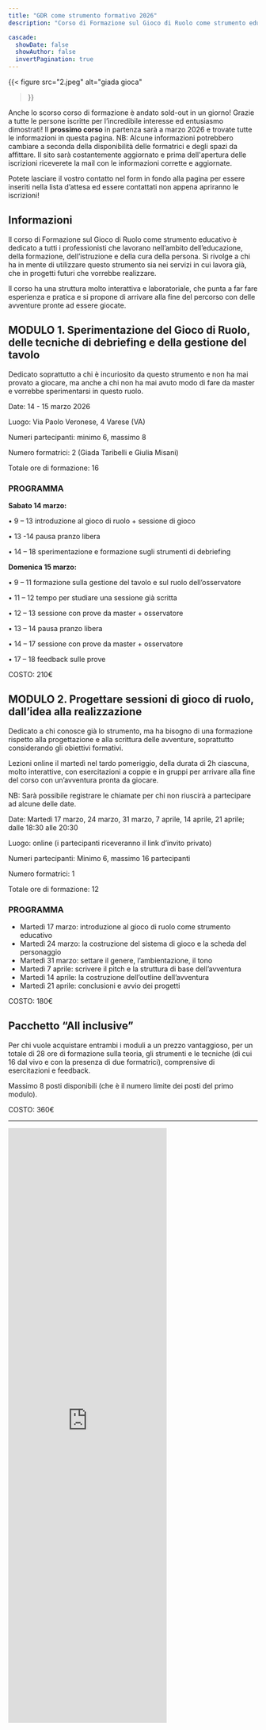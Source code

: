 ```yaml
---
title: "GDR come strumento formativo 2026"
description: "Corso di Formazione sul Gioco di Ruolo come strumento educativo"

cascade:
  showDate: false
  showAuthor: false
  invertPagination: true
---
```


{{< figure
    src="2.jpeg"
    alt="giada gioca"
>}}

Anche lo scorso corso di formazione è andato sold-out in un giorno! 
Grazie a tutte le persone iscritte per l’incredibile interesse ed entusiasmo dimostrati!
Il **prossimo corso** in partenza sarà a marzo 2026 e trovate tutte le informazioni in questa pagina.
NB: Alcune informazioni potrebbero cambiare a seconda della disponibilità delle formatrici e degli spazi da affittare. Il sito sarà costantemente aggiornato e prima dell'apertura delle iscrizioni riceverete la mail con le informazioni corrette e aggiornate. 

Potete lasciare il vostro contatto nel form in fondo alla pagina per essere inseriti nella lista d’attesa ed essere contattati non appena apriranno le iscrizioni!

## Informazioni

Il corso di Formazione sul Gioco di Ruolo come strumento educativo è dedicato a tutti i professionisti che lavorano nell’ambito dell’educazione, della formazione, dell’istruzione e della cura della persona. Si rivolge a chi ha in mente di utilizzare questo strumento sia nei servizi in cui lavora già, che in progetti futuri che vorrebbe realizzare.

Il corso ha una struttura molto interattiva e laboratoriale, che punta a far fare esperienza e pratica e si propone di arrivare alla fine del percorso con delle avventure pronte ad essere giocate.

## MODULO 1. Sperimentazione del Gioco di Ruolo, delle tecniche di debriefing e della gestione del tavolo

Dedicato soprattutto a chi è incuriosito da questo strumento e non ha mai provato a giocare, ma anche a chi non ha mai avuto modo di fare da master e vorrebbe sperimentarsi in questo ruolo.

Date: 14 - 15 marzo 2026

Luogo: Via Paolo Veronese, 4 Varese (VA)

Numeri partecipanti: minimo 6, massimo 8

Numero formatrici: 2 (Giada Taribelli e Giulia Misani)

Totale ore di formazione: 16

### PROGRAMMA

**Sabato 14 marzo:**

• 9 – 13 introduzione al gioco di ruolo + sessione di gioco

• 13 -14 pausa pranzo libera

• 14 – 18 sperimentazione e formazione sugli strumenti di debriefing

**Domenica 15 marzo:**

• 9 – 11 formazione sulla gestione del tavolo e sul ruolo dell’osservatore

• 11 – 12 tempo per studiare una sessione già scritta

• 12 – 13 sessione con prove da master + osservatore

• 13 – 14 pausa pranzo libera

• 14 – 17 sessione con prove da master + osservatore

• 17 – 18 feedback sulle prove

COSTO: 210€

## MODULO 2. Progettare sessioni di gioco di ruolo, dall’idea alla realizzazione

Dedicato a chi conosce già lo strumento, ma ha bisogno di una formazione rispetto alla progettazione e alla scrittura delle avventure, soprattutto considerando gli obiettivi formativi.

Lezioni online il martedì nel tardo pomeriggio, della durata di 2h ciascuna, molto interattive, con esercitazioni a coppie e in gruppi per arrivare alla fine del corso con un’avventura pronta da giocare.

NB: Sarà possibile registrare le chiamate per chi non riuscirà a partecipare ad alcune delle date.

Date: Martedì 17 marzo, 24 marzo, 31 marzo, 7 aprile, 14 aprile, 21 aprile;
dalle 18:30 alle 20:30

Luogo: online (i partecipanti riceveranno il link d’invito privato)

Numeri partecipanti: Minimo 6, massimo 16 partecipanti

Numero formatrici: 1

Totale ore di formazione: 12


### PROGRAMMA

- Martedì 17 marzo: introduzione al gioco di ruolo come strumento educativo
- Martedì 24 marzo: la costruzione del sistema di gioco e la scheda del personaggio
- Martedì 31 marzo: settare il genere, l’ambientazione, il tono
- Martedì 7 aprile: scrivere il pitch e la struttura di base dell’avventura
- Martedì 14 aprile: la costruzione dell’outline dell’avventura
- Martedì 21 aprile: conclusioni e avvio dei progetti

COSTO: 180€

## Pacchetto “All inclusive”
Per chi vuole acquistare entrambi i moduli a un prezzo vantaggioso, per un totale di 28 ore di formazione sulla teoria, gli strumenti e le tecniche (di cui 16 dal vivo e con la presenza di due formatrici), comprensive di esercitazioni e feedback.

Massimo 8 posti disponibili (che è il numero limite dei posti del primo modulo).

COSTO: 360€

---
<iframe src="https://docs.google.com/forms/d/e/1FAIpQLSd1s3KzrhonEUiwRfw7Ex76LHh4-Jf9dSMRP58FNf7k9jzGtg/viewform?embedded=true" width="320" height="1200" frameborder="0" marginheight="0" marginwidth="0">Caricamento…</iframe>
